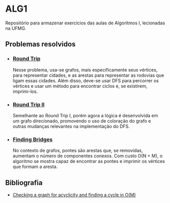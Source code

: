 # ALG1
Repositório para armazenar exercícios das aulas de Algoritmos I, lecionadas na UFMG.

## Problemas resolvidos
<ul>
  <h3><li><a href="https://cses.fi/problemset/task/1669" title="">Round Trip</a></li></h3>
  <p>Nesse problema, usa-se grafos, mais especificamente seus vértices, para representar cidades, e as arestas para representar as rodovias que ligam essas cidades. Além disso, deve-se usar DFS para percorrer os vértices e usar um método para encontrar ciclos e, se existirem, imprimi-los.</p>
  <h3><li><a href="https://cses.fi/problemset/task/1678/" title="">Round Trip II</a></li></h3>
  <p>Semelhante ao Round Trip I, porém agora a lógica é desenvolvida em um grafo direcionado, promovendo o uso de coloração do grafo e outras mudanças relevantes na implementação do DFS.</p>
  <h3><li><a href="https://cp-algorithms.com/graph/bridge-searching.html" title="">Finding Bridges</a></li></h3>
  <p>No contexto de grafos, pontes são arestas que, se removidas, aumentam o número de componentes conexos. Com custo O(N + M), o algoritmo se mostra capaz de encontrar as pontes e imprimir os vértices que formam a aresta.</p>
</ul>

## Bibliografia
<ul>
  <li><a href="https://cp-algorithms.com/graph/finding-cycle.html)https://cp-algorithms.com/graph/finding-cycle.html" title="Link">Checking a graph for acyclicity and finding a cycle in O(M)</a></li>
</ul>
